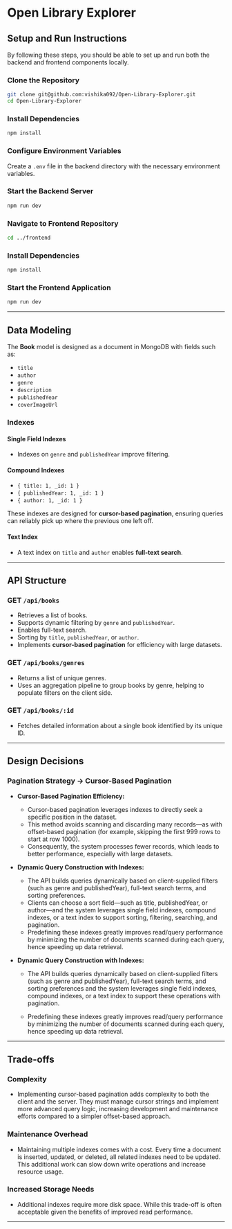 # Open Library Explorer

## Setup and Run Instructions

By following these steps, you should be able to set up and run both the backend and frontend components locally.

### Clone the Repository
```sh
git clone git@github.com:vishika092/Open-Library-Explorer.git
cd Open-Library-Explorer
```

### Install Dependencies
```sh
npm install
```

### Configure Environment Variables
Create a `.env` file in the backend directory with the necessary environment variables.

### Start the Backend Server
```sh
npm run dev
```

### Navigate to Frontend Repository
```sh
cd ../frontend
```

### Install Dependencies
```sh
npm install
```

### Start the Frontend Application
```sh
npm run dev
```

---

## Data Modeling
The **Book** model is designed as a document in MongoDB with fields such as:
- `title`
- `author`
- `genre`
- `description`
- `publishedYear`
- `coverImageUrl`

### Indexes
#### Single Field Indexes
- Indexes on `genre` and `publishedYear` improve filtering.

#### Compound Indexes
- `{ title: 1, _id: 1 }`
- `{ publishedYear: 1, _id: 1 }`
- `{ author: 1, _id: 1 }`

These indexes are designed for **cursor-based pagination**, ensuring queries can reliably pick up where the previous one left off.

#### Text Index
- A text index on `title` and `author` enables **full-text search**.

---

## API Structure

### GET `/api/books`
- Retrieves a list of books.
- Supports dynamic filtering by `genre` and `publishedYear`.
- Enables full-text search.
- Sorting by `title`, `publishedYear`, or `author`.
- Implements **cursor-based pagination** for efficiency with large datasets.

### GET `/api/books/genres`
- Returns a list of unique genres.
- Uses an aggregation pipeline to group books by genre, helping to populate filters on the client side.

### GET `/api/books/:id`
- Fetches detailed information about a single book identified by its unique ID.

---

## Design Decisions

### Pagination Strategy → Cursor-Based Pagination

- **Cursor-Based Pagination Efficiency:**
  - Cursor-based pagination leverages indexes to directly seek a specific position in the dataset.
  - This method avoids scanning and discarding many records—as with offset-based pagination (for example, skipping the first 999 rows to start at row 1000).
  - Consequently, the system processes fewer records, which leads to better performance, especially with large datasets.

- **Dynamic Query Construction with Indexes:**
  - The API builds queries dynamically based on client-supplied filters (such as genre and publishedYear), full-text search terms, and sorting preferences.
  - Clients can choose a sort field—such as title, publishedYear, or author—and the system leverages single field indexes, compound indexes, or a text index to support sorting, filtering, searching, and pagination.
  - Predefining these indexes greatly improves read/query performance by minimizing the number of documents scanned during each query, hence speeding up data retrieval.


- **Dynamic Query Construction with Indexes:**
  - The API builds queries dynamically based on client-supplied filters (such as genre and publishedYear), full-text search terms, and sorting preferences and the system leverages single field indexes, compound indexes, or a text index to support these operations with pagination.

  - Predefining these indexes greatly improves read/query performance by minimizing the number of documents scanned during each query, hence speeding up data retrieval.

---

## Trade-offs
### Complexity
-  Implementing cursor-based pagination adds complexity to both the client and the server. They must manage cursor strings and implement more advanced query logic, increasing development and maintenance efforts compared to a simpler offset-based approach.

### Maintenance Overhead
- Maintaining multiple indexes comes with a cost. Every time a document is inserted, updated, or deleted, all related indexes need to be updated. This additional work can slow down write operations and increase resource usage.


### Increased Storage Needs
-  Additional indexes require more disk space. While this trade-off is often acceptable given the benefits of improved read performance.

---
